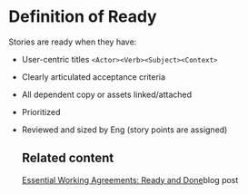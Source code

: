 # Definition of Ready

Stories are ready when they have:

* User-centric titles `<Actor><Verb><Subject><Context>`
* Clearly articulated acceptance criteria
* All dependent copy or assets linked/attached
* Prioritized
* Reviewed and sized by Eng (story points are assigned)

  ## Related content
  [Essential Working Agreements: Ready and Done](https://labzero.com/blog/essential-working-agreements-ready-and-done)blog post
